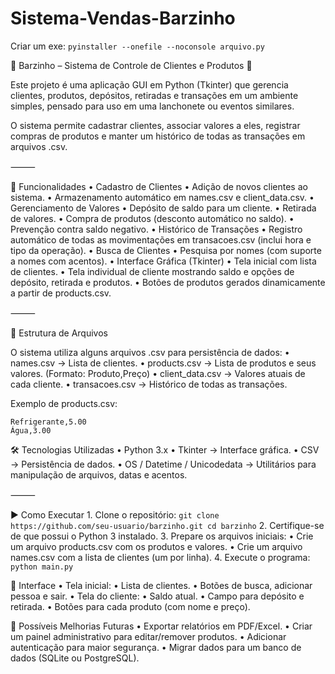 # Sistema-Vendas-Barzinho

Criar um exe: `pyinstaller --onefile --noconsole arquivo.py`

💎 Barzinho – Sistema de Controle de Clientes e Produtos 💎

Este projeto é uma aplicação GUI em Python (Tkinter) que gerencia clientes, produtos, depósitos, retiradas e transações em um ambiente simples, pensado para uso em uma lanchonete ou eventos similares.

O sistema permite cadastrar clientes, associar valores a eles, registrar compras de produtos e manter um histórico de todas as transações em arquivos .csv.

⸻

🚀 Funcionalidades
	•	Cadastro de Clientes
	•	Adição de novos clientes ao sistema.
	•	Armazenamento automático em names.csv e client_data.csv.
	•	Gerenciamento de Valores
	•	Depósito de saldo para um cliente.
	•	Retirada de valores.
	•	Compra de produtos (desconto automático no saldo).
	•	Prevenção contra saldo negativo.
	•	Histórico de Transações
	•	Registro automático de todas as movimentações em transacoes.csv (inclui hora e tipo da operação).
	•	Busca de Clientes
	•	Pesquisa por nomes (com suporte a nomes com acentos).
	•	Interface Gráfica (Tkinter)
	•	Tela inicial com lista de clientes.
	•	Tela individual de cliente mostrando saldo e opções de depósito, retirada e produtos.
	•	Botões de produtos gerados dinamicamente a partir de products.csv.

⸻

📂 Estrutura de Arquivos

O sistema utiliza alguns arquivos .csv para persistência de dados:
	•	names.csv → Lista de clientes.
	•	products.csv → Lista de produtos e seus valores. (Formato: Produto,Preço)
	•	client_data.csv → Valores atuais de cada cliente.
	•	transacoes.csv → Histórico de todas as transações.

Exemplo de products.csv:
```
Refrigerante,5.00
Água,3.00
```

🛠️ Tecnologias Utilizadas
	•	Python 3.x
	•	Tkinter → Interface gráfica.
	•	CSV → Persistência de dados.
	•	OS / Datetime / Unicodedata → Utilitários para manipulação de arquivos, datas e acentos.

⸻

▶️ Como Executar
	1.	Clone o repositório:
`git clone https://github.com/seu-usuario/barzinho.git
cd barzinho`
    2.	Certifique-se de que possui o Python 3 instalado.
	3.	Prepare os arquivos iniciais:
	•	Crie um arquivo products.csv com os produtos e valores.
	•	Crie um arquivo names.csv com a lista de clientes (um por linha).
	4.	Execute o programa:
`python main.py`

📸 Interface
	•	Tela inicial:
	•	Lista de clientes.
	•	Botões de busca, adicionar pessoa e sair.
	•	Tela do cliente:
	•	Saldo atual.
	•	Campo para depósito e retirada.
	•	Botões para cada produto (com nome e preço).

🔮 Possíveis Melhorias Futuras
	•	Exportar relatórios em PDF/Excel.
	•	Criar um painel administrativo para editar/remover produtos.
	•	Adicionar autenticação para maior segurança.
	•	Migrar dados para um banco de dados (SQLite ou PostgreSQL).


